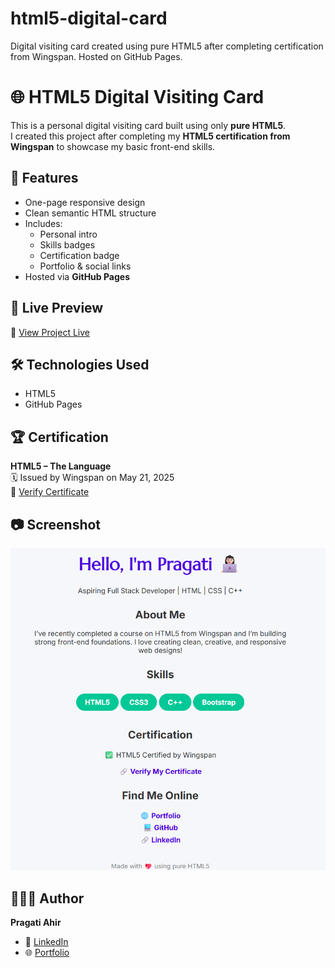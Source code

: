 # html5-digital-card
Digital visiting card created using pure HTML5 after completing certification from Wingspan. Hosted on GitHub Pages.
# 🌐 HTML5 Digital Visiting Card

This is a personal digital visiting card built using only **pure HTML5**.  
I created this project after completing my **HTML5 certification from Wingspan** to showcase my basic front-end skills.

## 📌 Features
- One-page responsive design
- Clean semantic HTML structure
- Includes:
  - Personal intro
  - Skills badges
  - Certification badge
  - Portfolio & social links
- Hosted via **GitHub Pages**

## 🚀 Live Preview
🔗 [View Project Live](https://pragati-1111.github.io/html5-digital-card/)

## 🛠️ Technologies Used
- HTML5
- GitHub Pages

## 🏆 Certification
**HTML5 – The Language**  
🗓️ Issued by Wingspan on May 21, 2025  
🔗 [Verify Certificate](https://verify.onwingspan.com/)

## 📷 Screenshot

![Digital Card Screenshot](screenshot.png)


## 👩🏻‍💻 Author
**Pragati Ahir**  
- 💼 [LinkedIn](https://www.linkedin.com/in/pragati-makwana-a401a6313/)  
- 🌐 [Portfolio](https://pragati-1111.github.io/pragati--portfolio.github.io/)
